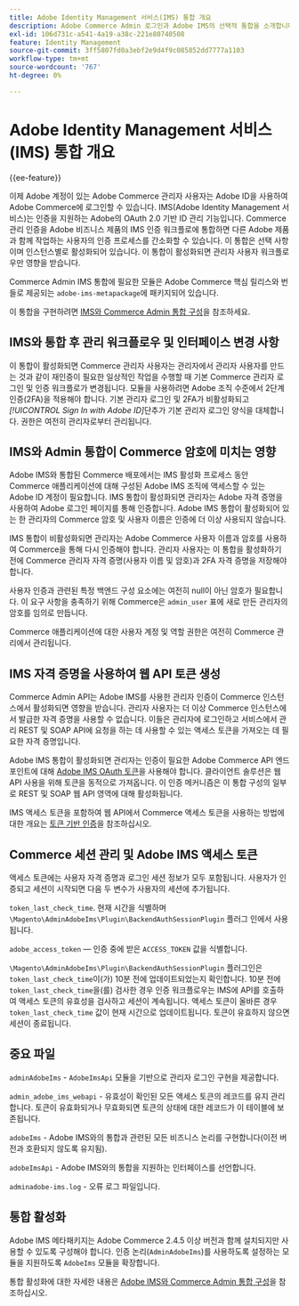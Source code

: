 ```yaml
---
title: Adobe Identity Management 서비스(IMS) 통합 개요
description: Adobe Commerce Admin 로그인과 Adobe IMS의 선택적 통합을 소개합니다.
exl-id: 106d731c-a541-4a19-a38c-221e80740508
feature: Identity Management
source-git-commit: 3ff5807fd0a3ebf2e9d4f9c085852dd7777a1103
workflow-type: tm+mt
source-wordcount: '767'
ht-degree: 0%

---
```


# Adobe Identity Management 서비스(IMS) 통합 개요

{{ee-feature}}

이제 Adobe 계정이 있는 Adobe Commerce 관리자 사용자는 Adobe ID을 사용하여 Adobe Commerce에 로그인할 수 있습니다. IMS(Adobe Identity Management 서비스)는 인증을 지원하는 Adobe의 OAuth 2.0 기반 ID 관리 기능입니다. Commerce 관리 인증을 Adobe 비즈니스 제품의 IMS 인증 워크플로에 통합하면 다른 Adobe 제품과 함께 작업하는 사용자의 인증 프로세스를 간소화할 수 있습니다. 이 통합은 선택 사항이며 인스턴스별로 활성화되어 있습니다. 이 통합이 활성화되면 관리자 사용자 워크플로우만 영향을 받습니다. 

Commerce Admin IMS 통합에 필요한 모듈은 Adobe Commerce 핵심 릴리스와 번들로 제공되는 `adobe-ims-metapackage`에 패키지되어 있습니다.

이 통합을 구현하려면 [IMS와 Commerce Admin 통합 구성](./adobe-ims-config.md)을 참조하세요.

## IMS와 통합 후 관리 워크플로우 및 인터페이스 변경 사항

이 통합이 활성화되면 Commerce 관리자 사용자는 관리자에서 관리자 사용자를 만드는 것과 같이 재인증이 필요한 일상적인 작업을 수행할 때 기본 Commerce 관리자 로그인 및 인증 워크플로가 변경됩니다. 모듈을 사용하려면 Adobe 조직 수준에서 2단계 인증(2FA)을 적용해야 합니다. 기본 관리자 로그인 및 2FA가 비활성화되고 _[!UICONTROL Sign In with Adobe ID]_&#x200B;단추가 기본 관리자 로그인 양식을 대체합니다. 권한은 여전히 관리자로부터 관리됩니다.

## IMS와 Admin 통합이 Commerce 암호에 미치는 영향

Adobe IMS와 통합된 Commerce 배포에서는 IMS 활성화 프로세스 동안 Commerce 애플리케이션에 대해 구성된 Adobe IMS 조직에 액세스할 수 있는 Adobe ID 계정이 필요합니다.  IMS 통합이 활성화되면 관리자는 Adobe 자격 증명을 사용하여 Adobe 로그인 페이지를 통해 인증합니다. Adobe IMS 통합이 활성화되어 있는 한 관리자의 Commerce 암호 및 사용자 이름은 인증에 더 이상 사용되지 않습니다.

IMS 통합이 비활성화되면 관리자는 Adobe Commerce 사용자 이름과 암호를 사용하여 Commerce을 통해 다시 인증해야 합니다. 관리자 사용자는 이 통합을 활성화하기 전에 Commerce 관리자 자격 증명(사용자 이름 및 암호)과 2FA 자격 증명을 저장해야 합니다.

사용자 인증과 관련된 특정 백엔드 구성 요소에는 여전히 null이 아닌 암호가 필요합니다. 이 요구 사항을 충족하기 위해 Commerce은 `admin_user` 표에 새로 만든 관리자의 암호를 임의로 만듭니다.

Commerce 애플리케이션에 대한 사용자 계정 및 역할 권한은 여전히 Commerce 관리에서 관리됩니다.


## IMS 자격 증명을 사용하여 웹 API 토큰 생성

Commerce Admin API는 Adobe IMS를 사용한 관리자 인증이 Commerce 인스턴스에서 활성화되면 영향을 받습니다. 관리자 사용자는 더 이상 Commerce 인스턴스에서 발급한 자격 증명을 사용할 수 없습니다. 이들은 관리자에 로그인하고 서비스에서 관리 REST 및 SOAP API에 요청을 하는 데 사용할 수 있는 액세스 토큰을 가져오는 데 필요한 자격 증명입니다.

Adobe IMS 통합이 활성화되면 관리자는 인증이 필요한 Adobe Commerce API 엔드포인트에 대해 [Adobe IMS OAuth 토큰](https://developer.adobe.com/developer-console/docs/guides/authentication/OAuthIntegration/)을 사용해야 합니다. 클라이언트 솔루션은 웹 API 사용을 위해 토큰을 동적으로 가져옵니다. 이 인증 메커니즘은 이 통합 구성의 일부로 REST 및 SOAP 웹 API 영역에 대해 활성화됩니다.

IMS 액세스 토큰을 포함하여 웹 API에서 Commerce 액세스 토큰을 사용하는 방법에 대한 개요는 [토큰 기반 인증](https://developer.adobe.com/commerce/webapi/get-started/authentication/gs-authentication-token/)을 참조하십시오.

## Commerce 세션 관리 및 Adobe IMS 액세스 토큰

액세스 토큰에는 사용자 자격 증명과 로그인 세션 정보가 모두 포함됩니다. 사용자가 인증되고 세션이 시작되면 다음 두 변수가 사용자의 세션에 추가됩니다.

`token_last_check_time`. 현재 시간을 식별하며 `\Magento\AdminAdobeIms\Plugin\BackendAuthSessionPlugin` 플러그 인에서 사용됩니다.

`adobe_access_token` — 인증 중에 받은 `ACCESS_TOKEN` 값을 식별합니다.

`\Magento\AdminAdobeIms\Plugin\BackendAuthSessionPlugin` 플러그인은 `token_last_check_time`이(가) 10분 전에 업데이트되었는지 확인합니다. 10분 전에 `token_last_check_time`을(를) 검사한 경우 인증 워크플로우는 IMS에 API를 호출하여 액세스 토큰의 유효성을 검사하고 세션이 계속됩니다. 액세스 토큰이 올바른 경우 `token_last_check_time` 값이 현재 시간으로 업데이트됩니다. 토큰이 유효하지 않으면 세션이 종료됩니다.

## 중요 파일

`adminAdobeIms` - `AdobeImsApi` 모듈을 기반으로 관리자 로그인 구현을 제공합니다.

`admin_adobe_ims_webapi` - 유효성이 확인된 모든 액세스 토큰의 레코드를 유지 관리합니다. 토큰이 유효화되거나 무효화되면 토큰의 상태에 대한 레코드가 이 테이블에 보존됩니다.

`adobeIms` - Adobe IMS와의 통합과 관련된 모든 비즈니스 논리를 구현합니다(이전 버전과 호환되지 않도록 유지됨).

`adobeImsApi` - Adobe IMS와의 통합을 지원하는 인터페이스를 선언합니다.

`adminadobe-ims.log` - 오류 로그 파일입니다.

## 통합 활성화

Adobe IMS 메타패키지는 Adobe Commerce 2.4.5 이상 버전과 함께 설치되지만 사용할 수 있도록 구성해야 합니다. 인증 논리(`AdminAdobeIms`)를 사용하도록 설정하는 모듈을 지원하도록 `AdobeIms` 모듈을 확장합니다.

통합 활성화에 대한 자세한 내용은 [Adobe IMS와 Commerce Admin 통합 구성](./adobe-ims-config.md)을 참조하십시오.
